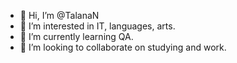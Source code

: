 - 👋 Hi, I’m @TalanaN
- 👀 I’m interested in IT, languages, arts.
- 🌱 I’m currently learning QA.
- 💞️ I’m looking to collaborate on studying and work.

<!---
TalanaN/TalanaN is a ✨ special ✨ repository because its `README.md` (this file) appears on your GitHub profile.
You can click the Preview link to take a look at your changes.
--->
